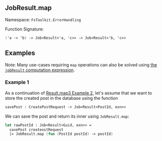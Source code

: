 ## JobResult.map

Namespace: `FsToolkit.ErrorHandling`

Function Signature:

```fsharp
('a -> 'b) -> Job<Result<'a, 'c>> -> Job<Result<'b, 'c>>
```

## Examples

Note: Many use-cases requiring `map` operations can also be solved using [the `jobResult` computation expression](../jobResult/ce.md).

### Example 1

As a continuation of [Result.map3 Example 2](../result/map3.md#example-2), let's assume that we want to store the created post in the database using the function

```fsharp
savePost : CreatePostRequest -> Job<Result<PostId, exn>>
```

We can save the post and return its inner using `JobResult.map`:

```fsharp
let rawPostId : Job<Result<Guid, exn>> =
  savePost createostRequest
  |> JobResult.map (fun (PostId postId) -> postId)
```

